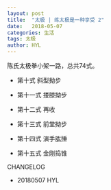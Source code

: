 ```yaml
---
layout: post
title:  "太极 | 练太极是一种享受 2"
date:   2018-05-07
categories: 生活
tags: 太极
author: HYL
---
```


陈氏太极拳小架一路，总共74式。

- 第十式 斜型拗步

- 第十一式 搂膝拗步

- 第十二式 再收

- 第十三式 前堂拗步

- 第十四式 演手肱捶

- 第十五式 金刚捣锥









CHANGELOG

- 20180507 HYL
